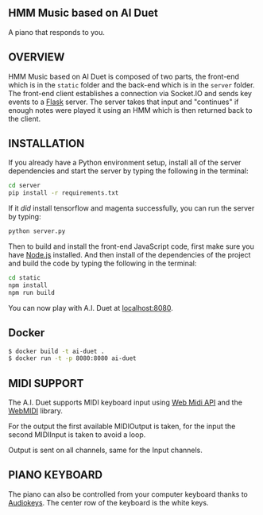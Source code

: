 ## HMM Music based on AI Duet

A piano that responds to you.

## OVERVIEW

HMM Music based on AI Duet is composed of two parts, the front-end which is in the `static` folder and the back-end which is in the `server` folder. 
The front-end client establishes a connection via Socket.IO and sends key events to a [Flask](http://flask.pocoo.org/) server. The server takes that input and "continues" if enough notes were played it using an HMM which is then returned back to the client. 

## INSTALLATION

If you already have a Python environment setup, install all of the server dependencies and start the server by typing the following in the terminal:

```bash
cd server
pip install -r requirements.txt
```

If it _did_ install tensorflow and magenta successfully, you can run the server by typing:

```bash
python server.py
```

Then to build and install the front-end JavaScript code, first make sure you have [Node.js](https://nodejs.org) installed. And then install of the dependencies of the project and build the code by typing the following in the terminal: 

```bash
cd static
npm install
npm run build
```

You can now play with A.I. Duet at [localhost:8080](http://localhost:8080).

## Docker
```bash
$ docker build -t ai-duet .
$ docker run -t -p 8080:8080 ai-duet
```

## MIDI SUPPORT

The A.I. Duet supports MIDI keyboard input using [Web Midi API](https://webaudio.github.io/web-midi-api/) and the [WebMIDI](https://github.com/cotejp/webmidi) library. 

For the output the first available MIDIOutput is taken, for the input the second MIDIInput is taken to avoid a loop.

Output is sent on all channels, same for the Input channels.

## PIANO KEYBOARD

The piano can also be controlled from your computer keyboard thanks to [Audiokeys](https://github.com/kylestetz/AudioKeys). The center row of the keyboard is the white keys.
